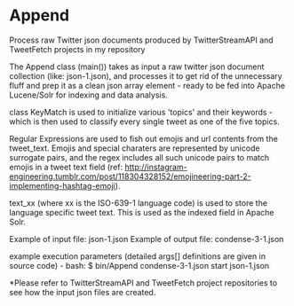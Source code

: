 # Append
Process raw Twitter json documents produced by TwitterStreamAPI and TweetFetch projects in my repository


The Append class (main()) takes as input a raw twitter json document collection (like: json-1.json), and processes it to get rid of the unnecessary fluff and prep it as a clean json array element - ready to be fed into Apache Lucene/Solr for indexing and data analysis.

class KeyMatch is used to initialize various 'topics' and their keywords - which is then used to classify every single tweet as one of the five topics.

Regular Expressions are used to fish out emojis and url contents from the tweet_text.
Emojis and special charaters are represented by unicode surrogate pairs, and the regex includes all such unicode pairs to match emojis in a tweet text field (ref: http://instagram-engineering.tumblr.com/post/118304328152/emojineering-part-2-implementing-hashtag-emoji).

text_xx (where xx is the ISO-639-1 language code) is used to store the language specific tweet text. This is used as the indexed field in Apache Solr.

Example of input file: json-1.json
Example of output file: condense-3-1.json

example execution parameters (detailed args[] definitions are given in source code) -
bash:
$ bin/Append condense-3-1.json start json-1.json

*Please refer to TwitterStreamAPI and TweetFetch project repositories to see how the input json files are created.
